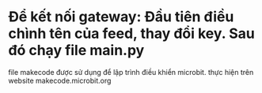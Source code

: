 Để kết nối gateway:
Đầu tiên điều chình tên của feed, thay đổi key.
Sau đó chạy file main.py
=================
file makecode được sử dụng để lập trình điều khiển microbit.
thực hiện trên website makecode.microbit.org
